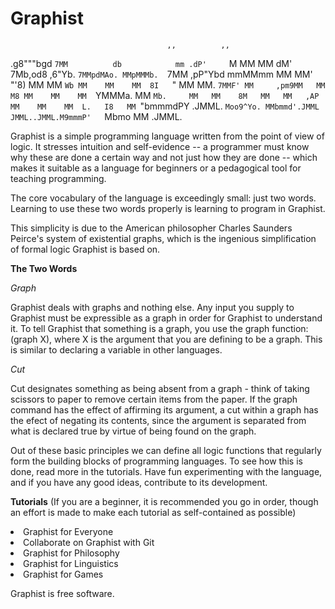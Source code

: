 # Graphist


                                       ,,          ,,
  .g8"""bgd                          `7MM          db            mm
.dP'     `M                            MM                        MM
dM'       ` `7Mb,od8 ,6"Yb. `7MMpdMAo. MMpMMMb.  `7MM  ,pP"Ybd mmMMmm
MM            MM' "'8)   MM   MM   `Wb MM    MM    MM  8I   `"   MM
MM.    `7MMF' MM     ,pm9MM   MM    M8 MM    MM    MM  `YMMMa.   MM
`Mb.     MM   MM    8M   MM   MM   ,AP MM    MM    MM  L.   I8   MM
  `"bmmmdPY .JMML.  `Moo9^Yo. MMbmmd'.JMML  JMML..JMML.M9mmmP'   `Mbmo
                              MM
                            .JMML.

Graphist is a simple programming language written from the point of view of logic.  It stresses intuition and self-evidence -- a programmer must know why these are done a certain way and not just how they are done -- which makes it suitable as a language for beginners or a pedagogical tool for teaching programming.

The core vocabulary of the language is exceedingly small: just two words.  Learning to use these two words properly is learning to program in Graphist.

This simplicity is due to the American philosopher Charles Saunders Peirce's system of existential graphs, which is the
ingenious simplification of formal logic Graphist is based on.

**The Two Words**

*Graph*

Graphist deals with graphs and nothing else.  Any input you supply to Graphist must be expressible as a graph in order for Graphist to understand it.  To tell Graphist that something is a graph, you use the graph function: (graph X), where X is the argument that you are defining to be a graph.  This is similar to declaring a variable in other languages.

*Cut*

Cut designates something as being absent from a graph - think of taking scissors to paper to remove certain items
from the paper.  If the graph command has the effect of affirming its argument, a cut within a graph has the efect of negating its contents, since the argument is separated from what is declared true by virtue of being found on the graph.

Out of these basic principles we can define all logic functions that regularly form the building blocks of programming languages.  To see how this is done, read more in the tutorials.  Have fun experimenting with the language, and if you have any good ideas, contribute to its development.

**Tutorials**
(If you are a beginner, it is recommended you go in order, though an effort is made to make each tutorial as self-contained as possible)

<li>Graphist for Everyone</li>
<li>Collaborate on Graphist with Git</li>
<li>Graphist for Philosophy</li>
<li>Graphist for Linguistics</li>
<li>Graphist for Games</li>

Graphist is free software.

